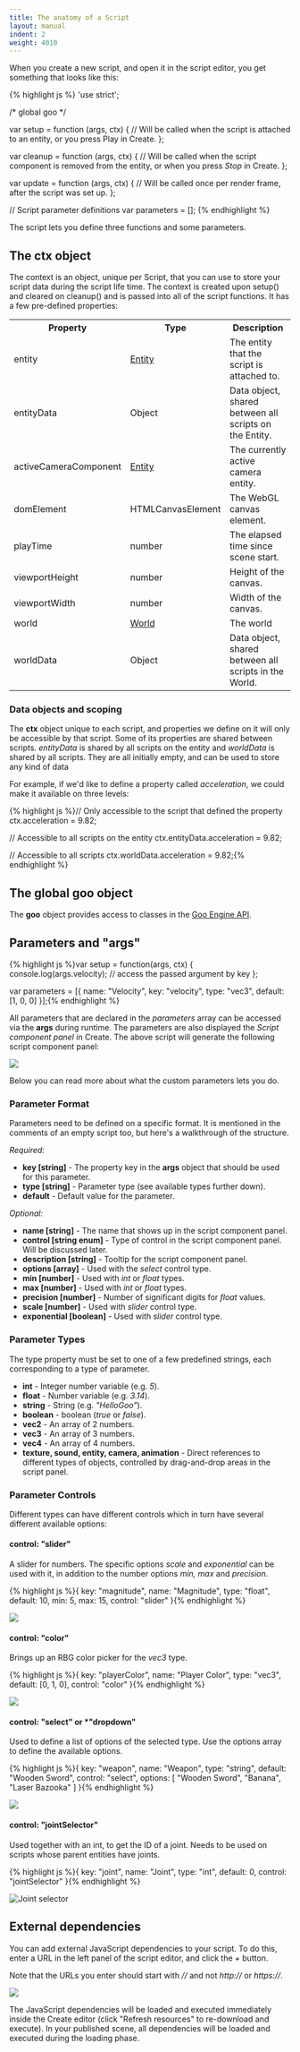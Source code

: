 ```yaml
---
title: The anatomy of a Script
layout: manual
indent: 2
weight: 4010
---
```

When you create a new script, and open it in the script editor, you get something that looks like this:

{% highlight js %}
'use strict';

/* global goo */

var setup = function (args, ctx) {
    // Will be called when the script is attached to an entity, or you press Play in Create.
};

var cleanup = function (args, ctx) {
    // Will be called when the script component is removed from the entity, or when you press *Stop* in Create.
};

var update = function (args, ctx) {
    // Will be called once per render frame, after the script was set up.
};

// Script parameter definitions
var parameters = [];
{% endhighlight %}

The script lets you define three functions and some parameters.

## The ctx object

The context is an object, unique per Script, that you can use to store your script data during the script life time. The context is created upon setup() and cleared on cleanup() and is passed into all of the script functions. It has a few pre-defined properties:

<table class="table">
	<tr>
		<th>Property</th>
		<th>Type</th>
		<th>Description</th>
	</tr>
	<tr>
		<td>entity</td>
		<td>
			<a href="http://code.gooengine.com/latest/docs/index.html?c=Entity">Entity</a>
		</td>
		<td>The entity that the script is attached to.</td>
	</tr>
	<tr>
		<td>entityData</td>
		<td>Object</td>
		<td>Data object, shared between all scripts on the Entity.</td>
	</tr>
	<tr>
		<td>activeCameraComponent</td>
		<td>
			<a href="http://code.gooengine.com/latest/docs/index.html?c=Entity">Entity</a>
		</td>
		<td>The currently active camera entity.</td>
	</tr>
	<tr>
		<td>domElement</td>
		<td>HTMLCanvasElement</td>
		<td>The WebGL canvas element.</td>
	</tr>
	<tr>
		<td>playTime</td>
		<td>number</td>
		<td>The elapsed time since scene start.</td>
	</tr>
	<tr>
		<td>viewportHeight</td>
		<td>number</td>
		<td>Height of the canvas.</td>
	</tr>
	<tr>
		<td>viewportWidth</td>
		<td>number</td>
		<td>Width of the canvas.</td>
	</tr>
	<tr>
		<td>world</td>
		<td>
			<a href="http://code.gooengine.com/latest/docs/index.html?c=World">World</a>
		</td>
		<td>The world</td>
	</tr>
	<tr>
		<td>worldData</td>
		<td>Object</td>
		<td>Data object, shared between all scripts in the World.</td>
	</tr>
</table>

### Data objects and scoping

The **ctx** object unique to each script, and properties we define on it will only be accessible by that script. Some of its properties are shared between scripts. *entityData* is shared by all scripts on the entity and *worldData* is shared by all scripts. They are all initially empty, and can be used to store any kind of data

For example, if we'd like to define a property called *acceleration*, we could make it available on three levels:

{% highlight js %}// Only accessible to the script that defined the property
ctx.acceleration = 9.82;

// Accessible to all scripts on the entity
ctx.entityData.acceleration = 9.82;

// Accessible to all scripts
ctx.worldData.acceleration = 9.82;{% endhighlight %}

## The global goo object

The **goo** object provides access to classes in the [Goo Engine API](http://code.gooengine.com/latest/docs/).

## Parameters and "args"

{% highlight js %}var setup = function(args, ctx) {
    console.log(args.velocity); // access the passed argument by key
};

var parameters = [{
    name: "Velocity",
    key: "velocity",
    type: "vec3",
    default: [1, 0, 0]
}];{% endhighlight %}

All parameters that are declared in the *parameters* array can be accessed via the **args** during runtime. The parameters are also displayed the *Script component panel* in Create. The above script will generate the following script component panel:

![](script-velocity.png)

Below you can read more about what the custom parameters lets you do.

### Parameter Format

Parameters need to be defined on a specific format. It is mentioned in the comments of an empty script too, but here's a walkthrough of the structure.

*Required:*

*   **key [string]** - The property key in the **args** object that should be used for this parameter.
*   **type [string]** - Parameter type (see available types further down).
*   **default** - Default value for the parameter.

*Optional:*

*   **name [string]** - The name that shows up in the script component panel.
*   **control [string enum]** - Type of control in the script component panel. Will be discussed later.
*   **description [string]** - Tooltip for the script component panel.
*   **options [array]** - Used with the *select* control type.
*   **min [number]** - Used with *int* or *float* types.
*   **max [number]** - Used with *int* or *float* types.
*   **precision [number]** - Number of significant digits for *float* values.
*   **scale [number]** - Used with *slider* control type.
*   **exponential [boolean]** - Used with *slider* control type.

### Parameter Types

The type property must be set to one of a few predefined strings, each corresponding to a type of parameter.

*   **int** - Integer number variable (e.g. *5*).
*   **float** - Number variable (e.g. *3.14*).
*   **string** - String (e.g. *"HelloGoo"*).
*   **boolean** - boolean (*true* or *false*).
*   **vec2** - An array of 2 numbers.
*   **vec3** - An array of 3 numbers.
*   **vec4** - An array of 4 numbers.
*   **texture, sound, entity, camera, animation** - Direct references to different types of objects, controlled by drag-and-drop areas in the script panel.

### Parameter Controls

Different types can have different controls which in turn have several different available options:

#### control: "slider"

A slider for numbers. The specific options _scale_ and _exponential_ can be used with it, in addition to the number options _min,_ _max_ and _precision_.

{% highlight js %}{
    key: "magnitude",
    name: "Magnitude",
    type: "float",
    default: 10,
    min: 5,
    max: 15,
    control: "slider"
}{% endhighlight %}

![](control-slider.png)

#### control: "color"

Brings up an RBG color picker for the _vec3_ type.

{% highlight js %}{
    key: "playerColor",
    name: "Player Color",
    type: "vec3",
    default: [0, 1, 0],
    control: "color"
}{% endhighlight %}

![](control-color.png)

#### control: "select" or *"dropdown"

Used to define a list of options of the selected type.  Use the options array to define the available options.

{% highlight js %}{
    key: "weapon",
    name: "Weapon",
    type: "string",
    default: "Wooden Sword",
    control: "select",
    options: [
        "Wooden Sword",
        "Banana",
        "Laser Bazooka"
    ]
}{% endhighlight %}

![](control-dropdown.png)

#### control: "jointSelector"

Used together with an int, to get the ID of a joint. Needs to be used on scripts whose parent entities have joints.

{% highlight js %}{
    key: "joint",
    name: "Joint",
    type: "int",
    default: 0,
    control: "jointSelector"
}{% endhighlight %}

![Joint selector](control-joint.png)

## External dependencies

You can add external JavaScript dependencies to your script. To do this, enter a URL in the left panel of the script editor, and click the *+* button.

Note that the URLs you enter should start with *//* and not *http://* or *https://*.

![](script-editor.png)

The JavaScript dependencies will be loaded and executed immediately inside the Create editor (click "Refresh resources" to re-download and execute). In your published scene, all dependencies will be loaded and executed during the loading phase.
